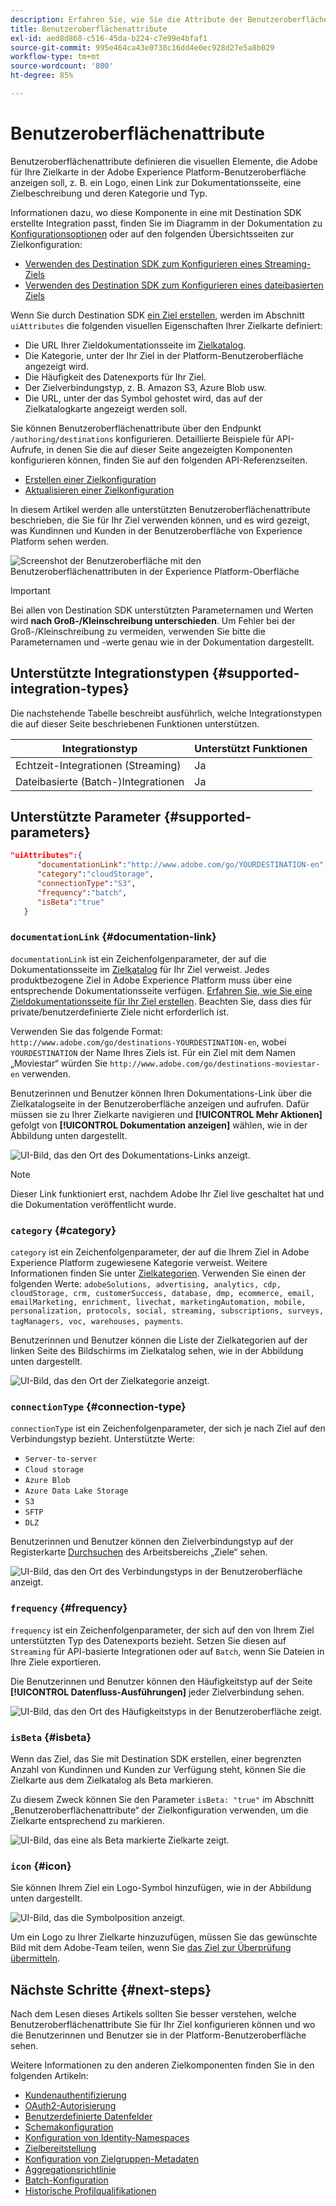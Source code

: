 ```yaml
---
description: Erfahren Sie, wie Sie die Attribute der Benutzeroberfläche, wie z. B. den Dokumentations-Link, die Kategorie der Zielkarte sowie den Verbindungstyp und die Häufigkeit der Zielverbindungen für Ziele konfigurieren, die mit Destination SDK erstellt wurden.
title: Benutzeroberflächenattribute
exl-id: aed8d868-c516-45da-b224-c7e99e4bfaf1
source-git-commit: 995e464ca43e0738c16dd4e0ec928d27e5a8b029
workflow-type: tm+mt
source-wordcount: '800'
ht-degree: 85%

---
```


# Benutzeroberflächenattribute

Benutzeroberflächenattribute definieren die visuellen Elemente, die Adobe für Ihre Zielkarte in der Adobe Experience Platform-Benutzeroberfläche anzeigen soll, z. B. ein Logo, einen Link zur Dokumentationsseite, eine Zielbeschreibung und deren Kategorie und Typ.

Informationen dazu, wo diese Komponente in eine mit Destination SDK erstellte Integration passt, finden Sie im Diagramm in der Dokumentation zu [Konfigurationsoptionen](../configuration-options.md) oder auf den folgenden Übersichtsseiten zur Zielkonfiguration:

* [Verwenden des Destination SDK zum Konfigurieren eines Streaming-Ziels](../../guides/configure-destination-instructions.md#create-destination-configuration)
* [Verwenden des Destination SDK zum Konfigurieren eines dateibasierten Ziels](../../guides/configure-file-based-destination-instructions.md#create-destination-configuration)

Wenn Sie durch Destination SDK [ein Ziel erstellen](../../authoring-api/destination-configuration/create-destination-configuration.md), werden im Abschnitt `uiAttributes` die folgenden visuellen Eigenschaften Ihrer Zielkarte definiert:

* Die URL Ihrer Zieldokumentationsseite im [Zielkatalog](../../../catalog/overview.md).
* Die Kategorie, unter der Ihr Ziel in der Platform-Benutzeroberfläche angezeigt wird.
* Die Häufigkeit des Datenexports für Ihr Ziel.
* Der Zielverbindungstyp, z. B. Amazon S3, Azure Blob usw.
* Die URL, unter der das Symbol gehostet wird, das auf der Zielkatalogkarte angezeigt werden soll.

Sie können Benutzeroberflächenattribute über den Endpunkt `/authoring/destinations` konfigurieren. Detaillierte Beispiele für API-Aufrufe, in denen Sie die auf dieser Seite angezeigten Komponenten konfigurieren können, finden Sie auf den folgenden API-Referenzseiten.

* [Erstellen einer Zielkonfiguration](../../authoring-api/destination-configuration/create-destination-configuration.md)
* [Aktualisieren einer Zielkonfiguration](../../authoring-api/destination-configuration/update-destination-configuration.md)

In diesem Artikel werden alle unterstützten Benutzeroberflächenattribute beschrieben, die Sie für Ihr Ziel verwenden können, und es wird gezeigt, was Kundinnen und Kunden in der Benutzeroberfläche von Experience Platform sehen werden.

![Screenshot der Benutzeroberfläche mit den Benutzeroberflächenattributen in der Experience Platform-Oberfläche](../../assets/functionality/destination-configuration/ui-attributes.png)

>[!IMPORTANT]
>
>Bei allen von Destination SDK unterstützten Parameternamen und Werten wird **nach Groß-/Kleinschreibung unterschieden**. Um Fehler bei der Groß-/Kleinschreibung zu vermeiden, verwenden Sie bitte die Parameternamen und -werte genau wie in der Dokumentation dargestellt.

## Unterstützte Integrationstypen {#supported-integration-types}

Die nachstehende Tabelle beschreibt ausführlich, welche Integrationstypen die auf dieser Seite beschriebenen Funktionen unterstützen.

| Integrationstyp | Unterstützt Funktionen |
|---|---|
| Echtzeit-Integrationen (Streaming) | Ja |
| Dateibasierte (Batch-)Integrationen | Ja |

## Unterstützte Parameter {#supported-parameters}

```json
"uiAttributes":{
      "documentationLink":"http://www.adobe.com/go/YOURDESTINATION-en",
      "category":"cloudStorage",
      "connectionType":"S3",
      "frequency":"batch",
      "isBeta":"true"
   }
```

### `documentationLink` {#documentation-link}

`documentationLink` ist ein Zeichenfolgenparameter, der auf die Dokumentationsseite im [Zielkatalog](../../../catalog/overview.md) für Ihr Ziel verweist. Jedes produktbezogene Ziel in Adobe Experience Platform muss über eine entsprechende Dokumentationsseite verfügen. [Erfahren Sie, wie Sie eine Zieldokumentationsseite für Ihr Ziel erstellen](../../docs-framework/documentation-instructions.md). Beachten Sie, dass dies für private/benutzerdefinierte Ziele nicht erforderlich ist.

Verwenden Sie das folgende Format: `http://www.adobe.com/go/destinations-YOURDESTINATION-en`, wobei `YOURDESTINATION` der Name Ihres Ziels ist. Für ein Ziel mit dem Namen „Moviestar“ würden Sie `http://www.adobe.com/go/destinations-moviestar-en` verwenden.

Benutzerinnen und Benutzer können Ihren Dokumentations-Link über die Zielkatalogseite in der Benutzeroberfläche anzeigen und aufrufen. Dafür müssen sie zu Ihrer Zielkarte navigieren und **[!UICONTROL Mehr Aktionen]** gefolgt von **[!UICONTROL Dokumentation anzeigen]** wählen, wie in der Abbildung unten dargestellt.

![UI-Bild, das den Ort des Dokumentations-Links anzeigt.](../../assets/functionality/destination-configuration/ui-attributes-doc-link.png)

>[!NOTE]
>
>Dieser Link funktioniert erst, nachdem Adobe Ihr Ziel live geschaltet hat und die Dokumentation veröffentlicht wurde.

### `category` {#category}

`category` ist ein Zeichenfolgenparameter, der auf die Ihrem Ziel in Adobe Experience Platform zugewiesene Kategorie verweist. Weitere Informationen finden Sie unter [Zielkategorien](../../../destination-types.md). Verwenden Sie einen der folgenden Werte: `adobeSolutions, advertising, analytics, cdp, cloudStorage, crm, customerSuccess, database, dmp, ecommerce, email, emailMarketing, enrichment, livechat, marketingAutomation, mobile, personalization, protocols, social, streaming, subscriptions, surveys, tagManagers, voc, warehouses, payments`.

Benutzerinnen und Benutzer können die Liste der Zielkategorien auf der linken Seite des Bildschirms im Zielkatalog sehen, wie in der Abbildung unten dargestellt.

![UI-Bild, das den Ort der Zielkategorie anzeigt.](../../assets/functionality/destination-configuration/ui-attributes-category.png)

### `connectionType` {#connection-type}

`connectionType` ist ein Zeichenfolgenparameter, der sich je nach Ziel auf den Verbindungstyp bezieht. Unterstützte Werte: <ul><li>`Server-to-server`</li><li>`Cloud storage`</li><li>`Azure Blob`</li><li>`Azure Data Lake Storage`</li><li>`S3`</li><li>`SFTP`</li><li>`DLZ`</li></ul>

Benutzerinnen und Benutzer können den Zielverbindungstyp auf der Registerkarte [Durchsuchen](../../../ui/destinations-workspace.md#browse) des Arbeitsbereichs „Ziele“ sehen.

![UI-Bild, das den Ort des Verbindungstyps in der Benutzeroberfläche anzeigt.](../../assets/functionality/destination-configuration/ui-attributes-connection.png)

### `frequency` {#frequency}

`frequency` ist ein Zeichenfolgenparameter, der sich auf den von Ihrem Ziel unterstützten Typ des Datenexports bezieht. Setzen Sie diesen auf `Streaming` für API-basierte Integrationen oder auf `Batch`, wenn Sie Dateien in Ihre Ziele exportieren.

Die Benutzerinnen und Benutzer können den Häufigkeitstyp auf der Seite **[!UICONTROL Datenfluss-Ausführungen]** jeder Zielverbindung sehen.

![UI-Bild, das den Ort des Häufigkeitstyps in der Benutzeroberfläche zeigt.](../../assets/functionality/destination-configuration/ui-attributes-frequency.png)

### `isBeta` {#isbeta}

Wenn das Ziel, das Sie mit Destination SDK erstellen, einer begrenzten Anzahl von Kundinnen und Kunden zur Verfügung steht, können Sie die Zielkarte aus dem Zielkatalog als Beta markieren.

Zu diesem Zweck können Sie den Parameter `isBeta: "true"` im Abschnitt „Benutzeroberflächenattribute“ der Zielkonfiguration verwenden, um die Zielkarte entsprechend zu markieren.

![UI-Bild, das eine als Beta markierte Zielkarte zeigt.](../../assets/functionality/destination-configuration/ui-attributes-isbeta.png)

### `icon` {#icon}

Sie können Ihrem Ziel ein Logo-Symbol hinzufügen, wie in der Abbildung unten dargestellt.

![UI-Bild, das die Symbolposition anzeigt.](../../assets/functionality/destination-configuration/ui-attributes-icon.png)

Um ein Logo zu Ihrer Zielkarte hinzuzufügen, müssen Sie das gewünschte Bild mit dem Adobe-Team teilen, wenn Sie [das Ziel zur Überprüfung übermitteln](../../guides/submit-destination.md#logo).

## Nächste Schritte {#next-steps}

Nach dem Lesen dieses Artikels sollten Sie besser verstehen, welche Benutzeroberflächenattribute Sie für Ihr Ziel konfigurieren können und wo die Benutzerinnen und Benutzer sie in der Platform-Benutzeroberfläche sehen.

Weitere Informationen zu den anderen Zielkomponenten finden Sie in den folgenden Artikeln:

* [Kundenauthentifizierung](customer-authentication.md)
* [OAuth2-Autorisierung](oauth2-authorization.md)
* [Benutzerdefinierte Datenfelder](customer-data-fields.md)
* [Schemakonfiguration](schema-configuration.md)
* [Konfiguration von Identity-Namespaces](identity-namespace-configuration.md)
* [Zielbereitstellung](destination-delivery.md)
* [Konfiguration von Zielgruppen-Metadaten](audience-metadata-configuration.md)
* [Aggregationsrichtlinie](aggregation-policy.md)
* [Batch-Konfiguration](batch-configuration.md)
* [Historische Profilqualifikationen](historical-profile-qualifications.md)

